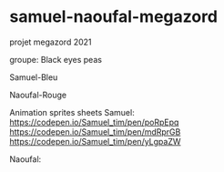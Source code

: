 # samuel-naoufal-megazord
projet megazord 2021

groupe: Black eyes peas

Samuel-Bleu

Naoufal-Rouge 



Animation sprites sheets
Samuel:
https://codepen.io/Samuel_tim/pen/poRpEpq
https://codepen.io/Samuel_tim/pen/mdRprGB
https://codepen.io/Samuel_tim/pen/yLgpaZW

Naoufal:

